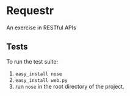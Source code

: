 Requestr
========

An exercise in RESTful APIs

## Tests
To run the test suite:

1. `easy_install nose`
2. `easy_install web.py`
2. run `nose` in the root directory of the project.
